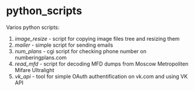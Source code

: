 python_scripts
==============

Varios python scripts:

1) *image_resize* - script for copying image files tree and resizing them
2) *mailer* - simple script for sending emails
3) *num_plans* - cgi script for checking phone number on numberingplans.com
4) *read_mfd* - script for decoding MFD dumps from Moscow Metropoliten Mifare Ultralight
5) *vk_api* - tool for simple OAuth authentification on vk.com and using VK API
